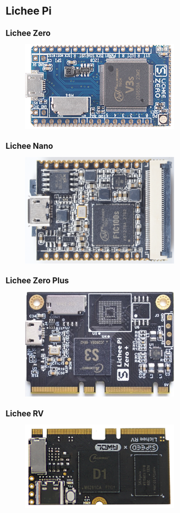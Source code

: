 # Lichee Pi

## Lichee Zero 
<div align="center">
<a href="./Zero/Zero.html" ><img src="./assets/Zero/Zero_1.png" width=400></a>
</div>

## Lichee Nano 

<div align="center">

<a href="./Nano/Nano.html" ><img src="./assets/Nano/Nano_2.png" width=400></a>

</div>

## Lichee Zero Plus

<div align="center">

<a href="./ZeroPlus/ZeroPlus.html"><img src="./assets/Zero-Plus/Plus_1.jpg" width=400></a>

</div>

## Lichee RV

<div align="center">

<a href="./RV/RV.html"><img src="./assets/RV/D1-4.png" width=400></a>

</div>

